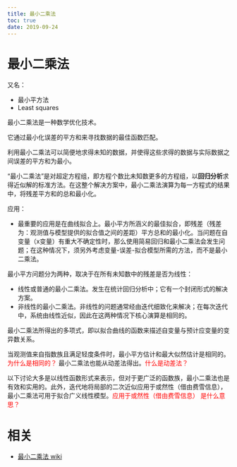 ```yaml
---
title: 最小二乘法
toc: true
date: 2019-09-24
---
```

# 最小二乘法

又名：

- 最小平方法
- Least squares

最小二乘法是一种数学优化技术。

它通过最小化误差的平方和来寻找数据的最佳函数匹配。

利用最小二乘法可以简便地求得未知的数据，并使得这些求得的数据与实际数据之间误差的平方和为最小。

“最小二乘法”是对超定方程组，即方程个数比未知数更多的方程组，以**回归分析**求得近似解的标准方法。在这整个解决方案中，最小二乘法演算为每一方程式的结果中，将残差平方和的总和最小化。

应用：

- 最重要的应用是在曲线拟合上。最小平方所涵义的最佳拟合，即残差（残差为：观测值与模型提供的拟合值之间的差距）平方总和的最小化。当问题在自变量（x变量）有重大不确定性时，那么使用简易回归和最小二乘法会发生问题；在这种情况下，须另外考虑变量-误差-拟合模型所需的方法，而不是最小二乘法。

最小平方问题分为两种，取决于在所有未知数中的残差是否为线性：

- 线性或普通的最小二乘法。发生在统计回归分析中；它有一个封闭形式的解决方案。
- 非线性的最小二乘法。非线性的问题通常经由迭代细致化来解决；在每次迭代中，系统由线性近似，因此在这两种情况下核心演算是相同的。


最小二乘法所得出的多项式，即以拟合曲线的函数来描述自变量与预计应变量的变异数关系。

当观测值来自指数族且满足轻度条件时，最小平方估计和最大似然估计是相同的。<span style="color:red;">为什么是相同的？</span> 最小二乘法也能从动差法得出。<span style="color:red;">什么是动差法？</span>

以下讨论大多是以线性函数形式来表示，但对于更广泛的函数族，最小二乘法也是有效和实用的。此外，迭代地将局部的二次近似应用于或然性（借由费雪信息），最小二乘法可用于拟合广义线性模型。<span style="color:red;">应用于或然性（借由费雪信息） 是什么意思？</span>



# 相关

- [最小二乘法 wiki](https://zh.wikipedia.org/wiki/%E6%9C%80%E5%B0%8F%E4%BA%8C%E4%B9%98%E6%B3%95)
